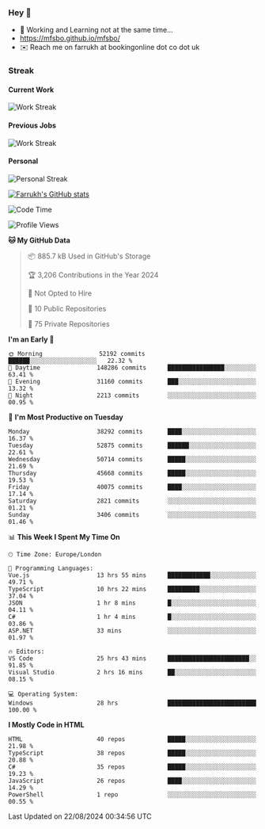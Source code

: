### Hey 👋

- 🏃 Working and Learning not at the same time...
- https://mfsbo.github.io/mfsbo/
- ✉️ Reach me on farrukh at bookingonline dot co dot uk

### Streak
#### Current Work
![Work Streak](https://streak-stats.demolab.com/?user=mfsbo)
#### Previous Jobs
![Work Streak](https://streak-stats.demolab.com/?user=farrukhcw)
#### Personal
![Personal Streak](https://streak-stats.demolab.com/?user=farrukhsubhani)

[![Farrukh's GitHub stats](https://github-readme-stats.vercel.app/api?username=mfsbo&hide=stars&count_private=true)](https://github.com/mfsbo/)

<!--START_SECTION:waka-->
![Code Time](http://img.shields.io/badge/Code%20Time-714%20hrs%2033%20mins-blue)

![Profile Views](http://img.shields.io/badge/Profile%20Views-0-blue)

**🐱 My GitHub Data** 

> 📦 885.7 kB Used in GitHub's Storage 
 > 
> 🏆 3,206 Contributions in the Year 2024
 > 
> 🚫 Not Opted to Hire
 > 
> 📜 10 Public Repositories 
 > 
> 🔑 75 Private Repositories 
 > 
**I'm an Early 🐤** 

```text
🌞 Morning                52192 commits       ██████░░░░░░░░░░░░░░░░░░░   22.32 % 
🌆 Daytime                148286 commits      ████████████████░░░░░░░░░   63.41 % 
🌃 Evening                31160 commits       ███░░░░░░░░░░░░░░░░░░░░░░   13.32 % 
🌙 Night                  2213 commits        ░░░░░░░░░░░░░░░░░░░░░░░░░   00.95 % 
```
📅 **I'm Most Productive on Tuesday** 

```text
Monday                   38292 commits       ████░░░░░░░░░░░░░░░░░░░░░   16.37 % 
Tuesday                  52875 commits       ██████░░░░░░░░░░░░░░░░░░░   22.61 % 
Wednesday                50714 commits       █████░░░░░░░░░░░░░░░░░░░░   21.69 % 
Thursday                 45668 commits       █████░░░░░░░░░░░░░░░░░░░░   19.53 % 
Friday                   40075 commits       ████░░░░░░░░░░░░░░░░░░░░░   17.14 % 
Saturday                 2821 commits        ░░░░░░░░░░░░░░░░░░░░░░░░░   01.21 % 
Sunday                   3406 commits        ░░░░░░░░░░░░░░░░░░░░░░░░░   01.46 % 
```


📊 **This Week I Spent My Time On** 

```text
🕑︎ Time Zone: Europe/London

💬 Programming Languages: 
Vue.js                   13 hrs 55 mins      ████████████░░░░░░░░░░░░░   49.71 % 
TypeScript               10 hrs 22 mins      █████████░░░░░░░░░░░░░░░░   37.04 % 
JSON                     1 hr 8 mins         █░░░░░░░░░░░░░░░░░░░░░░░░   04.11 % 
C#                       1 hr 4 mins         █░░░░░░░░░░░░░░░░░░░░░░░░   03.86 % 
ASP.NET                  33 mins             ░░░░░░░░░░░░░░░░░░░░░░░░░   01.97 % 

🔥 Editors: 
VS Code                  25 hrs 43 mins      ███████████████████████░░   91.85 % 
Visual Studio            2 hrs 16 mins       ██░░░░░░░░░░░░░░░░░░░░░░░   08.15 % 

💻 Operating System: 
Windows                  28 hrs              █████████████████████████   100.00 % 
```

**I Mostly Code in HTML** 

```text
HTML                     40 repos            █████░░░░░░░░░░░░░░░░░░░░   21.98 % 
TypeScript               38 repos            █████░░░░░░░░░░░░░░░░░░░░   20.88 % 
C#                       35 repos            █████░░░░░░░░░░░░░░░░░░░░   19.23 % 
JavaScript               26 repos            ████░░░░░░░░░░░░░░░░░░░░░   14.29 % 
PowerShell               1 repo              ░░░░░░░░░░░░░░░░░░░░░░░░░   00.55 % 
```




 Last Updated on 22/08/2024 00:34:56 UTC
<!--END_SECTION:waka-->
<!--
**mfsbo/mfsbo** is a ✨ _special_ ✨ repository because its `README.md` (this file) appears on your GitHub profile.

Here are some ideas to get you started:

- 🔭 I’m currently working on ...
- 🌱 I’m currently learning ...
- 👯 I’m looking to collaborate on ...
- 🤔 I’m looking for help with ...
- 💬 Ask me about ...
- 📫 How to reach me: ...
- 😄 Pronouns: ...
- ⚡ Fun fact: ...
-->

